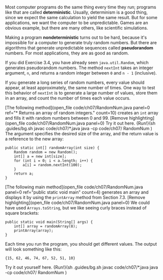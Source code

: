 Most computer programs do the same thing every time they run; programs like that are called **deterministic**. Usually, determinism is a good thing, since we expect the same calculation to yield the same result. But for some applications, we want the computer to be unpredictable. Games are an obvious example, but there are many others, like scientific simulations.



Making a program **nondeterministic** turns out to be hard, because it's impossible for a computer to generate truly random numbers. But there are algorithms that generate unpredictable sequences called **pseudorandom** numbers. For most applications, they are as good as random.



If you did Exercise 3.4, you have already seen `java.util.Random`, which generates pseudorandom numbers. The method `nextInt` takes an integer argument, `n`, and returns a random integer between `0` and `n - 1` (inclusive).

If you generate a long series of random numbers, every value should appear, at least approximately, the same number of times. One way to test this behavior of `nextInt` is to generate a large number of values, store them in an array, and count the number of times each value occurs.

[The following method](open_file code/ch07/RandomNum.java panel=0 ref="* Returns an array of random integers." count=10) creates an `int` array and fills it with random numbers between 0 and 99.
[Remove highlighting](open_file code/ch07/RandomNum.java panel=0)
 Try it out here.
{Run!}(sh .guides/bg.sh javac code/ch07/*.java java -cp code/ch07/ RandomNum )
 The argument specifies the desired size of the array, and the return value is a reference to the new array:

```code
public static int[] randomArray(int size) {
    Random random = new Random();
    int[] a = new int[size];
    for (int i = 0; i < a.length; i++) {
        a[i] = random.nextInt(100);
    }
    return a;
}
```

[The following main method](open_file code/ch07/RandomNum.java panel=0 ref="public static void main" count=4) generates an array and displays it by using the `printArray` method from Section 7.3.
[Remove highlighting](open_file code/ch07/RandomNum.java panel=0)
 We could have used `Arrays.toString`, but we like seeing curly braces instead of square brackets:

```code
public static void main(String[] args) {
    int[] array = randomArray(8);
    printArray(array);
}
```

Each time you run the program, you should get different values. The output will look something like this:

```code
{15, 62, 46, 74, 67, 52, 51, 10}
```

Try it out yourself here.
{Run!}(sh .guides/bg.sh javac code/ch07/*.java java -cp code/ch07/ RandomNum )
